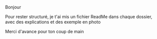 Bonjour

Pour rester structuré, je t'ai mis un fichier ReadMe dans chaque dossier, avec des explications et des exemple en photo

Merci d'avance pour ton coup de main 